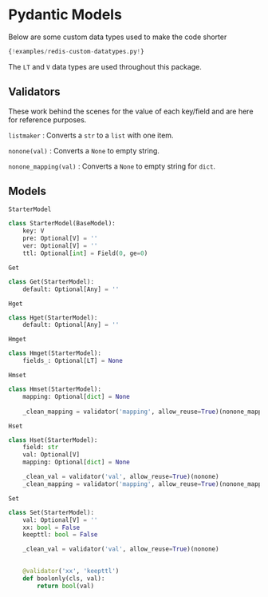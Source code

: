 # Pydantic Models

Below are some custom data types used to make the code shorter
 
<a id="custom-data-types"></a>
```python
{!examples/redis-custom-datatypes.py!}
```

The `LT` and `V` data types are used throughout this package.

Validators
----------

These work behind the scenes for the value of each  key/field and are here for reference purposes.

`listmaker`
: Converts a `str` to a `list` with one item.

`nonone(val)`
: Converts a `None` to empty string.

`nonone_mapping(val)`
: Converts a `None` to empty string for `dict`.

Models
------

`StarterModel`
```python
class StarterModel(BaseModel):
    key: V
    pre: Optional[V] = ''
    ver: Optional[V] = ''
    ttl: Optional[int] = Field(0, ge=0)
```

`Get`
```python
class Get(StarterModel):
    default: Optional[Any] = ''
```

`Hget`
```python
class Hget(StarterModel):
    default: Optional[Any] = ''
```

`Hmget`
```python
class Hmget(StarterModel):
    fields_: Optional[LT] = None
```

`Hmset`
```python
class Hmset(StarterModel):
    mapping: Optional[dict] = None
    
    _clean_mapping = validator('mapping', allow_reuse=True)(nonone_mapping)
```

`Hset`
```python
class Hset(StarterModel):
    field: str
    val: Optional[V]
    mapping: Optional[dict] = None

    _clean_val = validator('val', allow_reuse=True)(nonone)
    _clean_mapping = validator('mapping', allow_reuse=True)(nonone_mapping)
```

`Set`
```python
class Set(StarterModel):
    val: Optional[V] = ''
    xx: bool = False
    keepttl: bool = False

    _clean_val = validator('val', allow_reuse=True)(nonone)

    
    @validator('xx', 'keepttl')
    def boolonly(cls, val):
        return bool(val)
```